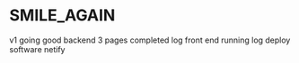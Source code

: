 # SMILE_AGAIN
v1 going good 
backend 3 pages completed log
front end running log
deploy software netify 